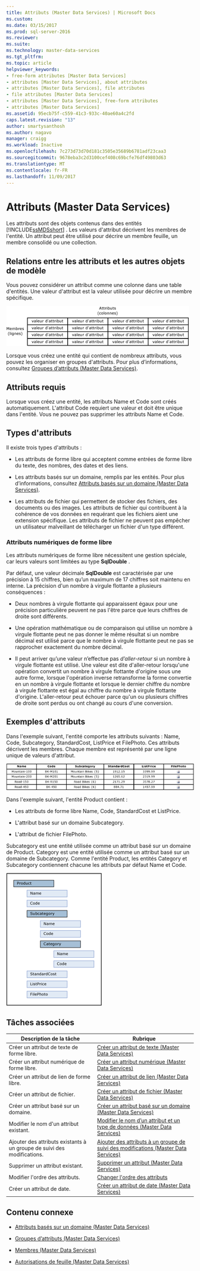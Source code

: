 ```yaml
---
title: Attributs (Master Data Services) | Microsoft Docs
ms.custom: 
ms.date: 03/15/2017
ms.prod: sql-server-2016
ms.reviewer: 
ms.suite: 
ms.technology: master-data-services
ms.tgt_pltfrm: 
ms.topic: article
helpviewer_keywords:
- free-form attributes [Master Data Services]
- attributes [Master Data Services], about attributes
- attributes [Master Data Services], file attributes
- file attributes [Master Data Services]
- attributes [Master Data Services], free-form attributes
- attributes [Master Data Services]
ms.assetid: 95ecb75f-c559-41c3-933c-40ae60a4c2fd
caps.latest.revision: "13"
author: smartysanthosh
ms.author: nagavo
manager: craigg
ms.workload: Inactive
ms.openlocfilehash: 7c273d73d70d181c3505e35689b6781adf23caa3
ms.sourcegitcommit: 9678eba3c2d3100cef408c69bcfe76df49803d63
ms.translationtype: MT
ms.contentlocale: fr-FR
ms.lasthandoff: 11/09/2017
---
```

# <a name="attributes-master-data-services"></a>Attributs (Master Data Services)
  Les attributs sont des objets contenus dans des entités [!INCLUDE[ssMDSshort](../includes/ssmdsshort-md.md)] . Les valeurs d'attribut décrivent les membres de l'entité. Un attribut peut être utilisé pour décrire un membre feuille, un membre consolidé ou une collection.  
  
## <a name="how-attributes-relate-to-other-model-objects"></a>Relations entre les attributs et les autres objets de modèle  
 Vous pouvez considérer un attribut comme une colonne dans une table d'entités. Une valeur d'attribut est la valeur utilisée pour décrire un membre spécifique.  
  
 ![Entité Master Data Services représentée en tant que table](../master-data-services/media/mds-conc-entity-table.gif "Entité Master Data Services représentée en tant que table")  
  
 Lorsque vous créez une entité qui contient de nombreux attributs, vous pouvez les organiser en groupes d'attributs. Pour plus d’informations, consultez [Groupes d’attributs &#40;Master Data Services&#41;](../master-data-services/attribute-groups-master-data-services.md).  
  
## <a name="required-attributes"></a>Attributs requis  
 Lorsque vous créez une entité, les attributs Name et Code sont créés automatiquement. L'attribut Code requiert une valeur et doit être unique dans l'entité. Vous ne pouvez pas supprimer les attributs Name et Code.  
  
## <a name="attribute-types"></a>Types d'attributs  
 Il existe trois types d'attributs :  
  
-   Les attributs de forme libre qui acceptent comme entrées de forme libre du texte, des nombres, des dates et des liens.  
  
-   Les attributs basés sur un domaine, remplis par les entités. Pour plus d’informations, consultez [Attributs basés sur un domaine &#40;Master Data Services&#41;](../master-data-services/domain-based-attributes-master-data-services.md).  
  
-   Les attributs de fichier qui permettent de stocker des fichiers, des documents ou des images. Les attributs de fichier qui contribuent à la cohérence de vos données en requérant que les fichiers aient une extension spécifique. Les attributs de fichier ne peuvent pas empêcher un utilisateur malveillant de télécharger un fichier d'un type différent.  
  
### <a name="numeric-free-form-attributes"></a>Attributs numériques de forme libre  
 Les attributs numériques de forme libre nécessitent une gestion spéciale, car leurs valeurs sont limitées au type **SqlDouble** .  
  
 Par défaut, une valeur décimale **SqlDouble** est caractérisée par une précision à 15 chiffres, bien qu’un maximum de 17 chiffres soit maintenu en interne. La précision d'un nombre à virgule flottante a plusieurs conséquences :  
  
-   Deux nombres à virgule flottante qui apparaissent égaux pour une précision particulière peuvent ne pas l'être parce que leurs chiffres de droite sont différents.  
  
-   Une opération mathématique ou de comparaison qui utilise un nombre à virgule flottante peut ne pas donner le même résultat si un nombre décimal est utilisé parce que le nombre à virgule flottante peut ne pas se rapprocher exactement du nombre décimal.  
  
-   Il peut arriver qu’une valeur n’effectue pas *d’aller-retour* si un nombre à virgule flottante est utilisé. Une valeur est dite d'aller-retour lorsqu'une opération convertit un nombre à virgule flottante d'origine sous une autre forme, lorsque l'opération inverse retransforme la forme convertie en un nombre à virgule flottante et lorsque le dernier chiffre du nombre à virgule flottante est égal au chiffre du nombre à virgule flottante d'origine. L'aller-retour peut échouer parce qu'un ou plusieurs chiffres de droite sont perdus ou ont changé au cours d'une conversion.  
  
## <a name="attribute-examples"></a>Exemples d'attributs  
 Dans l'exemple suivant, l'entité comporte les attributs suivants : Name, Code, Subcategory, StandardCost, ListPrice et FilePhoto. Ces attributs décrivent les membres. Chaque membre est représenté par une ligne unique de valeurs d'attribut.  
  
 ![Table de l’entité Bike Product](../master-data-services/media/mds-conc-entity-table-w-data.gif "Table de l’entité Bike Product")  
  
 Dans l'exemple suivant, l'entité Product contient :  
  
-   Les attributs de forme libre Name, Code, StandardCost et ListPrice.  
  
-   L'attribut basé sur un domaine Subcategory.  
  
-   L'attribut de fichier FilePhoto.  
  
 Subcategory est une entité utilisée comme un attribut basé sur un domaine de Product. Category est une entité utilisée comme un attribut basé sur un domaine de Subcategory. Comme l'entité Product, les entités Category et Subcategory contiennent chacune les attributs par défaut Name et Code.  
  
 ![Arborescence de l’entité Product](../master-data-services/media/mds-conc-entity-ui.gif "Arborescence de l’entité Product")  
  
## <a name="related-tasks"></a>Tâches associées  
  
|Description de la tâche|Rubrique|  
|----------------------|-----------|  
|Créer un attribut de texte de forme libre.|[Créer un attribut de texte &#40;Master Data Services&#41;](../master-data-services/create-a-text-attribute-master-data-services.md)|  
|Créer un attribut numérique de forme libre.|[Créer un attribut numérique &#40;Master Data Services&#41;](../master-data-services/create-a-numeric-attribute-master-data-services.md)|  
|Créer un attribut de lien de forme libre.|[Créer un attribut de lien &#40;Master Data Services&#41;](../master-data-services/create-a-link-attribute-master-data-services.md)|  
|Créer un attribut de fichier.|[Créer un attribut de fichier &#40;Master Data Services&#41;](../master-data-services/create-a-file-attribute-master-data-services.md)|  
|Créer un attribut basé sur un domaine.|[Créer un attribut basé sur un domaine &#40;Master Data Services&#41;](../master-data-services/create-a-domain-based-attribute-master-data-services.md)|  
|Modifier le nom d'un attribut existant.|[Modifier le nom d’un attribut et un type de données &#40;Master Data Services&#41;](../master-data-services/change-an-attribute-name-and-data-type-master-data-services.md)|  
|Ajouter des attributs existants à un groupe de suivi des modifications.|[Ajouter des attributs à un groupe de suivi des modifications &#40;Master Data Services&#41;](../master-data-services/add-attributes-to-a-change-tracking-group-master-data-services.md)|  
|Supprimer un attribut existant.|[Supprimer un attribut &#40;Master Data Services&#41;](../master-data-services/delete-an-attribute-master-data-services.md)|  
|Modifier l'ordre des attributs.|[Changer l'ordre des attributs](../master-data-services/change-the-order-of-attributes.md)|  
|Créer un attribut de date.|[Créer un attribut de date &#40;Master Data Services&#41;](../master-data-services/create-a-date-attribute-master-data-services.md)|  
  
## <a name="related-content"></a>Contenu connexe  
  
-   [Attributs basés sur un domaine &#40;Master Data Services&#41;](../master-data-services/domain-based-attributes-master-data-services.md)  
  
-   [Groupes d’attributs &#40;Master Data Services&#41;](../master-data-services/attribute-groups-master-data-services.md)  
  
-   [Membres &#40;Master Data Services&#41;](../master-data-services/members-master-data-services.md)  
  
-   [Autorisations de feuille &#40;Master Data Services&#41;](../master-data-services/leaf-permissions-master-data-services.md)
  
